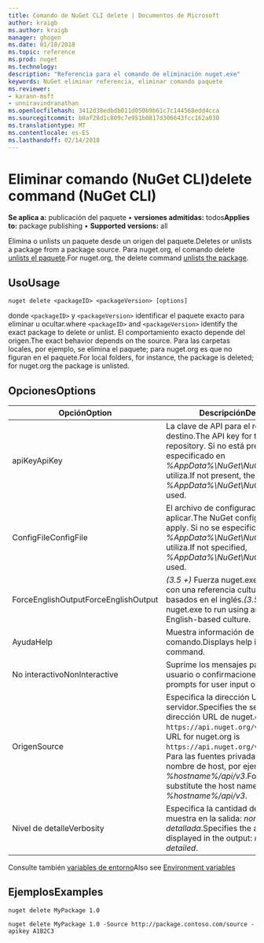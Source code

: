 ```yaml
---
title: Comando de NuGet CLI delete | Documentos de Microsoft
author: kraigb
ms.author: kraigb
manager: ghogen
ms.date: 01/18/2018
ms.topic: reference
ms.prod: nuget
ms.technology: 
description: "Referencia para el comando de eliminación nuget.exe"
keywords: NuGet eliminar referencia, eliminar comando paquete
ms.reviewer:
- karann-msft
- unniravindranathan
ms.openlocfilehash: 3412d38edbdb011d050b9b61c7c144568edd4cca
ms.sourcegitcommit: b0af28d1c809c7e951b0817d306643fcc162a030
ms.translationtype: MT
ms.contentlocale: es-ES
ms.lasthandoff: 02/14/2018
---
```

# <a name="delete-command-nuget-cli"></a><span data-ttu-id="6e226-104">Eliminar comando (NuGet CLI)</span><span class="sxs-lookup"><span data-stu-id="6e226-104">delete command (NuGet CLI)</span></span>

<span data-ttu-id="6e226-105">**Se aplica a:** publicación del paquete &bullet; **versiones admitidas:** todos</span><span class="sxs-lookup"><span data-stu-id="6e226-105">**Applies to:** package publishing &bullet; **Supported versions:** all</span></span>

<span data-ttu-id="6e226-106">Elimina o unlists un paquete desde un origen del paquete.</span><span class="sxs-lookup"><span data-stu-id="6e226-106">Deletes or unlists a package from a package source.</span></span> <span data-ttu-id="6e226-107">Para nuget.org, el comando delete [unlists el paquete](../policies/deleting-packages.md).</span><span class="sxs-lookup"><span data-stu-id="6e226-107">For nuget.org, the delete command [unlists the package](../policies/deleting-packages.md).</span></span>

## <a name="usage"></a><span data-ttu-id="6e226-108">Uso</span><span class="sxs-lookup"><span data-stu-id="6e226-108">Usage</span></span>

```cli
nuget delete <packageID> <packageVersion> [options]
```

<span data-ttu-id="6e226-109">donde `<packageID>` y `<packageVersion>` identificar el paquete exacto para eliminar u ocultar.</span><span class="sxs-lookup"><span data-stu-id="6e226-109">where `<packageID>` and `<packageVersion>` identify the exact package to delete or unlist.</span></span> <span data-ttu-id="6e226-110">El comportamiento exacto depende del origen.</span><span class="sxs-lookup"><span data-stu-id="6e226-110">The exact behavior depends on the source.</span></span> <span data-ttu-id="6e226-111">Para las carpetas locales, por ejemplo, se elimina el paquete; para nuget.org es que no figuran en el paquete.</span><span class="sxs-lookup"><span data-stu-id="6e226-111">For local folders, for instance, the package is deleted; for nuget.org the package is unlisted.</span></span>

## <a name="options"></a><span data-ttu-id="6e226-112">Opciones</span><span class="sxs-lookup"><span data-stu-id="6e226-112">Options</span></span>

| <span data-ttu-id="6e226-113">Opción</span><span class="sxs-lookup"><span data-stu-id="6e226-113">Option</span></span> | <span data-ttu-id="6e226-114">Descripción</span><span class="sxs-lookup"><span data-stu-id="6e226-114">Description</span></span> |
| --- | --- |
| <span data-ttu-id="6e226-115">apiKey</span><span class="sxs-lookup"><span data-stu-id="6e226-115">ApiKey</span></span> | <span data-ttu-id="6e226-116">La clave de API para el repositorio de destino.</span><span class="sxs-lookup"><span data-stu-id="6e226-116">The API key for the target repository.</span></span> <span data-ttu-id="6e226-117">Si no está presente, el especificado en *%AppData%\NuGet\NuGet.Config* se utiliza.</span><span class="sxs-lookup"><span data-stu-id="6e226-117">If not present, the one specified in *%AppData%\NuGet\NuGet.Config* is used.</span></span> |
| <span data-ttu-id="6e226-118">ConfigFile</span><span class="sxs-lookup"><span data-stu-id="6e226-118">ConfigFile</span></span> | <span data-ttu-id="6e226-119">El archivo de configuración de NuGet para aplicar.</span><span class="sxs-lookup"><span data-stu-id="6e226-119">The NuGet configuration file to apply.</span></span> <span data-ttu-id="6e226-120">Si no se especifica, *%AppData%\NuGet\NuGet.Config* se utiliza.</span><span class="sxs-lookup"><span data-stu-id="6e226-120">If not specified, *%AppData%\NuGet\NuGet.Config* is used.</span></span> |
| <span data-ttu-id="6e226-121">ForceEnglishOutput</span><span class="sxs-lookup"><span data-stu-id="6e226-121">ForceEnglishOutput</span></span> | <span data-ttu-id="6e226-122">*(3.5 +)*  Fuerza nuget.exe ejecutándose con una referencia cultural invariable, basados en el inglés.</span><span class="sxs-lookup"><span data-stu-id="6e226-122">*(3.5+)* Forces nuget.exe to run using an invariant, English-based culture.</span></span> |
| <span data-ttu-id="6e226-123">Ayuda</span><span class="sxs-lookup"><span data-stu-id="6e226-123">Help</span></span> | <span data-ttu-id="6e226-124">Muestra información de ayuda para el comando.</span><span class="sxs-lookup"><span data-stu-id="6e226-124">Displays help information for the command.</span></span> |
| <span data-ttu-id="6e226-125">No interactivo</span><span class="sxs-lookup"><span data-stu-id="6e226-125">NonInteractive</span></span> | <span data-ttu-id="6e226-126">Suprime los mensajes para la entrada de usuario o confirmaciones.</span><span class="sxs-lookup"><span data-stu-id="6e226-126">Suppresses prompts for user input or confirmations.</span></span> |
| <span data-ttu-id="6e226-127">Origen</span><span class="sxs-lookup"><span data-stu-id="6e226-127">Source</span></span> | <span data-ttu-id="6e226-128">Especifica la dirección URL del servidor.</span><span class="sxs-lookup"><span data-stu-id="6e226-128">Specifies the server URL.</span></span> <span data-ttu-id="6e226-129">La dirección URL de nuget.org `https://api.nuget.org/v3/index.json`.</span><span class="sxs-lookup"><span data-stu-id="6e226-129">The URL for nuget.org is `https://api.nuget.org/v3/index.json`.</span></span> <span data-ttu-id="6e226-130">Para las fuentes privadas, sustituya el nombre de host, por ejemplo, *%hostname%/api/v3*.</span><span class="sxs-lookup"><span data-stu-id="6e226-130">For private feeds, substitute the host name, for example, *%hostname%/api/v3*.</span></span> |
| <span data-ttu-id="6e226-131">Nivel de detalle</span><span class="sxs-lookup"><span data-stu-id="6e226-131">Verbosity</span></span> | <span data-ttu-id="6e226-132">Especifica la cantidad de detalle que se muestra en la salida: *normal*, *quiet*, *detallada*.</span><span class="sxs-lookup"><span data-stu-id="6e226-132">Specifies the amount of detail displayed in the output: *normal*, *quiet*, *detailed*.</span></span> |

<span data-ttu-id="6e226-133">Consulte también [variables de entorno](cli-ref-environment-variables.md)</span><span class="sxs-lookup"><span data-stu-id="6e226-133">Also see [Environment variables](cli-ref-environment-variables.md)</span></span>

## <a name="examples"></a><span data-ttu-id="6e226-134">Ejemplos</span><span class="sxs-lookup"><span data-stu-id="6e226-134">Examples</span></span>

```cli
nuget delete MyPackage 1.0

nuget delete MyPackage 1.0 -Source http://package.contoso.com/source -apikey A1B2C3
```
